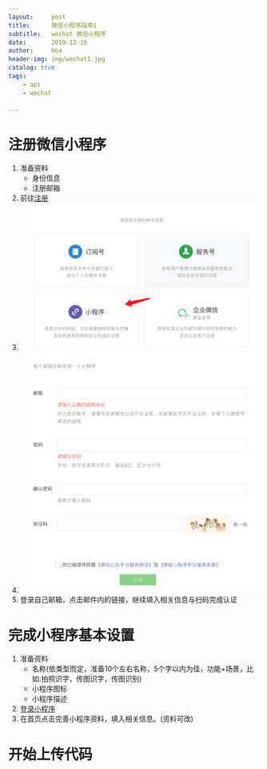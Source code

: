 ```yaml
---
layout:     post
title:      微信小程序指南1
subtitle:   wechat 微信小程序 
date:       2019-12-10
author:     Hoa
header-img: img/wechat1.jpg
catalog: true
tags:
    - api
    - wechat
    
---
```

# 注册微信小程序
1. 准备资料
	- 身份信息
	- 注册邮箱
2. 前往[注册](https://mp.weixin.qq.com/cgi-bin/registermidpage?action=index&lang=zh_CN&token=)
3. ![类型小程序](img/wechat0101.png)
4. ![填写指定信息](img/wechat0102.png)
5. 登录自己邮箱，点击邮件内的链接，继续填入相关信息与扫码完成认证

# 完成小程序基本设置
1. 准备资料
	- 名称(依类型而定，准备10个左右名称，5个字以内为佳，功能+场景，比如:拍照识字，传图识字，传图识别)
	- 小程序图标
	- 小程序描述
2. [登录小程序](https://mp.weixin.qq.com/)
3. 在首页点击完善小程序资料，填入相关信息。(资料可改)

# 开始上传代码
